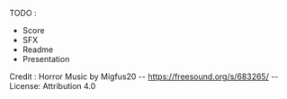 TODO :
- Score
- SFX
- Readme
- Presentation

Credit :
Horror Music by Migfus20 -- https://freesound.org/s/683265/ -- License: Attribution 4.0
